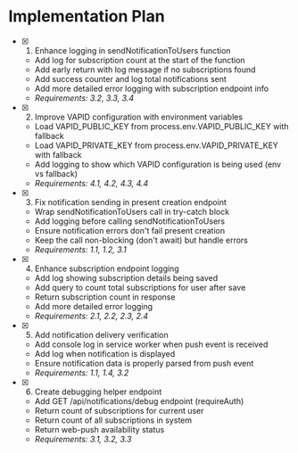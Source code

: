 # Implementation Plan

- [x] 1. Enhance logging in sendNotificationToUsers function


  - Add log for subscription count at the start of the function
  - Add early return with log message if no subscriptions found
  - Add success counter and log total notifications sent
  - Add more detailed error logging with subscription endpoint info
  - _Requirements: 3.2, 3.3, 3.4_

- [x] 2. Improve VAPID configuration with environment variables


  - Load VAPID_PUBLIC_KEY from process.env.VAPID_PUBLIC_KEY with fallback
  - Load VAPID_PRIVATE_KEY from process.env.VAPID_PRIVATE_KEY with fallback
  - Add logging to show which VAPID configuration is being used (env vs fallback)
  - _Requirements: 4.1, 4.2, 4.3, 4.4_

- [x] 3. Fix notification sending in present creation endpoint


  - Wrap sendNotificationToUsers call in try-catch block
  - Add logging before calling sendNotificationToUsers
  - Ensure notification errors don't fail present creation
  - Keep the call non-blocking (don't await) but handle errors
  - _Requirements: 1.1, 1.2, 3.1_

- [x] 4. Enhance subscription endpoint logging


  - Add log showing subscription details being saved
  - Add query to count total subscriptions for user after save
  - Return subscription count in response
  - Add more detailed error logging
  - _Requirements: 2.1, 2.2, 2.3, 2.4_

- [x] 5. Add notification delivery verification


  - Add console log in service worker when push event is received
  - Add log when notification is displayed
  - Ensure notification data is properly parsed from push event
  - _Requirements: 1.1, 1.4, 3.2_

- [x] 6. Create debugging helper endpoint


  - Add GET /api/notifications/debug endpoint (requireAuth)
  - Return count of subscriptions for current user
  - Return count of all subscriptions in system
  - Return web-push availability status
  - _Requirements: 3.1, 3.2, 3.3_
